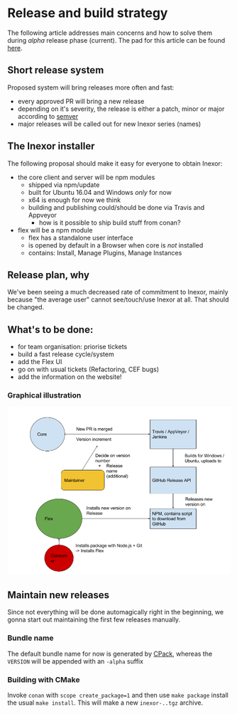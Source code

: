 # Release and build strategy
The following article addresses main concerns and how to solve them during _alpha_ release phase (current).
The pad for this article can be found [here](https://hackmd.io/IYDgzARgpuYLQE5gHYDGcAsIBMA2OwEEAZnCBACaoCMyFEYqUyQA#).

## Short release system
Proposed system will bring releases more often and fast:

- every approved PR will bring a new release
- depending on it's severity, the release is either a patch, minor or major according to [semver](http://semver.org/)
- major releases will be called out for new Inexor series (names)

## The Inexor installer
The following proposal should make it easy for everyone to obtain Inexor:

* the core client and server will be npm modules
  * shipped via npm/update
  * built for Ubuntu 16.04 and Windows *only* for now
  * x64 is enough for now we think
  * building and publishing could/should be done via Travis and Appveyor
    * how is it possible to ship build stuff from conan?
* flex will be a npm module
  * flex has a standalone user interface
  * is opened by default in a Browser when core is *not* installed
  * contains: Install, Manage Plugins, Manage Instances

## Release plan, why
We've been seeing a much decreased rate of commitment to Inexor, mainly because "the average user" cannot see/touch/use Inexor at all. That should be changed.

## What's to be done:

- for team organisation: priorise tickets
- build a fast release cycle/system
- add the Flex UI
- go on with usual tickets (Refactoring, CEF bugs)
- add the information on the website!

### Graphical illustration
![Graphical](https://github.com/inexor-game/visualisations/blob/e66f6aa962e18629cee67478e67a84a39d9685f2/releases/Inexor%20Release%20Management.png) 

## Maintain new releases

Since not everything will be done automagically right in the beginning, we gonna start out maintaining the first few releases manually.

### Bundle name
The default bundle name for now is generated by [CPack](https://cmake.org/cmake/help/v3.0/module/CPack.html#variable:CPACK_PACKAGE_FILE_NAME), whereas the `VERSION` will be appended with an `-alpha` suffix

### Building with CMake
Invoke `conan` with `scope create_package=1` and then use `make package` install the usual `make install`.
This will make a new `inexor-..tgz` archive.

